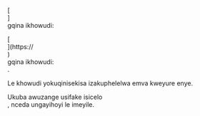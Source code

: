 [<br host>] <br action> gqina ikhowudi: <br code>

[<br host>](https://<br host>) <br action> gqina ikhowudi: <br code>.

Le khowudi yokuqinisekisa izakuphelelwa emva kweyure enye.

Ukuba awuzange usifake isicelo <br action>, nceda ungayihoyi le imeyile.